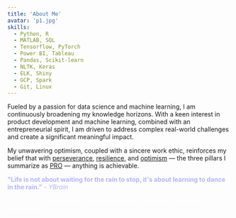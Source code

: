 ```yaml
---
title: 'About Me'
avatar: 'p1.jpg'
skills:
  - Python, R
  - MATLAB, SQL
  - Tensorflow, PyTorch
  - Power BI, Tableau
  - Pandas, Scikit-learn
  - NLTK, Keras 
  - ELK, Shiny
  - GCP, Spark
  - Git, Linux
---
```


<!-- A passionate and enthusiastic engineer student who thrives on learning and adapting to new technological developments.
I have studied in the field of wireless communication systems, and my current research interests lie in the intersection of wireless communications, multi-antenna systems and machine learning, and data science. 

Working on expanding my horizons of knoweldge in the field of data science and machine leanring.
Developing interests in research in operation research and machine learning along with gaininng an entrpeprenurial mindet. 
Aim to solve and apply prthe complex real wolrd problems and serve a bigger purpose. Beliver of being optimistic and consistent along with hardwiork can make you achive anything in life. -->

<!-- Fueled by a passion for data science and machine learning, I am steadfastly expanding my knowledge horizons. My interests in product development and machine learning, combined with an entrepreneurial mindset, drive me to tackle complex real-world problems and make a meaningful impact. With unwavering optimism and a strong work ethic, I am committed to proving that anything is possible with consistency and dedication. 
I stand by these three words: PRO!
Perdevrence, resilience & Optimism -->

Fueled by a passion for data science and machine learning, I am continuously broadening my knowledge horizons. With a keen interest in product development and machine learning, combined with an entrepreneurial spirit, I am driven to address complex real-world challenges and create a significant meaningful impact. 

My unwavering optimism, coupled with a sincere work ethic, reinforces my belief that with [perseverance](), [resilience](), and [optimism]() — the three pillars I summarize as [PRO]() — anything is achievable.

<span style="color:#b3b3ff">
<!-- <b>"Sold my soul to persistance and hardwork!"</b> - <em>YB</em> -->

<b>"Life is not about waiting for the rain to stop, it's about learning to dance in the rain."</b> - <em>YBrain</em>
</span>

<span style="color:#ffffff">
I have honed the following technical abilities through my hands-on experiences:
</span>

